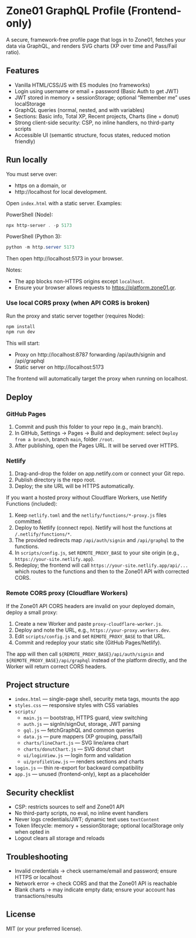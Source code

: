 # Zone01 GraphQL Profile (Frontend-only)

A secure, framework-free profile page that logs in to Zone01, fetches your data via GraphQL, and renders SVG charts (XP over time and Pass/Fail ratio).

## Features

- Vanilla HTML/CSS/JS with ES modules (no frameworks)
- Login using username or email + password (Basic Auth to get JWT)
- JWT stored in memory + sessionStorage; optional “Remember me” uses localStorage
- GraphQL queries (normal, nested, and with variables)
- Sections: Basic info, Total XP, Recent projects, Charts (line + donut)
- Strong client-side security: CSP, no inline handlers, no third-party scripts
- Accessible UI (semantic structure, focus states, reduced motion friendly)

## Run locally

You must serve over:
- https on a domain, or
- http://localhost for local development.

Open `index.html` with a static server. Examples:

PowerShell (Node):

```powershell
npx http-server . -p 5173
```

PowerShell (Python 3):

```powershell
python -m http.server 5173
```

Then open http://localhost:5173 in your browser.

Notes:
- The app blocks non-HTTPS origins except `localhost`.
- Ensure your browser allows requests to https://platform.zone01.gr.

### Use local CORS proxy (when API CORS is broken)

Run the proxy and static server together (requires Node):

```powershell
npm install
npm run dev
```

This will start:
- Proxy on http://localhost:8787 forwarding /api/auth/signin and /api/graphql
- Static server on http://localhost:5173

The frontend will automatically target the proxy when running on localhost.

## Deploy

### GitHub Pages

1. Commit and push this folder to your repo (e.g., main branch).
2. In GitHub, Settings → Pages → Build and deployment: select `Deploy from a branch`, branch `main`, folder `/root`.
3. After publishing, open the Pages URL. It will be served over HTTPS.

### Netlify

1. Drag-and-drop the folder on app.netlify.com or connect your Git repo.
2. Publish directory is the repo root.
3. Deploy; the site URL will be HTTPS automatically.

If you want a hosted proxy without Cloudflare Workers, use Netlify Functions (included):

1. Keep `netlify.toml` and the `netlify/functions/*-proxy.js` files committed.
2. Deploy to Netlify (connect repo). Netlify will host the functions at `/.netlify/functions/*`.
3. The provided redirects map `/api/auth/signin` and `/api/graphql` to the functions.
4. In `scripts/config.js`, set `REMOTE_PROXY_BASE` to your site origin (e.g., `https://your-site.netlify.app`).
5. Redeploy; the frontend will call `https://your-site.netlify.app/api/...` which routes to the functions and then to the Zone01 API with corrected CORS.

### Remote CORS proxy (Cloudflare Workers)

If the Zone01 API CORS headers are invalid on your deployed domain, deploy a small proxy:

1. Create a new Worker and paste `proxy-cloudflare-worker.js`.
2. Deploy and note the URL, e.g., `https://your-proxy.workers.dev`.
3. Edit `scripts/config.js` and set `REMOTE_PROXY_BASE` to that URL.
4. Commit and redeploy your static site (GitHub Pages/Netlify).

The app will then call `${REMOTE_PROXY_BASE}/api/auth/signin` and `${REMOTE_PROXY_BASE}/api/graphql` instead of the platform directly, and the Worker will return correct CORS headers.

## Project structure

- `index.html` — single-page shell, security meta tags, mounts the app
- `styles.css` — responsive styles with CSS variables
- `scripts/`
  - `main.js` — bootstrap, HTTPS guard, view switching
  - `auth.js` — signIn/signOut, storage, JWT parsing
  - `gql.js` — fetchGraphQL and common queries
  - `data.js` — pure mappers (XP grouping, pass/fail)
  - `charts/lineChart.js` — SVG line/area chart
  - `charts/donutChart.js` — SVG donut chart
  - `ui/loginView.js` — login form and validation
  - `ui/profileView.js` — renders sections and charts
- `login.js` — thin re-export for backward compatibility
- `app.js` — unused (frontend-only), kept as a placeholder

## Security checklist

- CSP: restricts sources to self and Zone01 API
- No third-party scripts, no eval, no inline event handlers
- Never logs credentials/JWT; dynamic text uses `textContent`
- Token lifecycle: memory + sessionStorage; optional localStorage only when opted in
- Logout clears all storage and reloads

## Troubleshooting

- Invalid credentials → check username/email and password; ensure HTTPS or localhost
- Network error → check CORS and that the Zone01 API is reachable
- Blank charts → may indicate empty data; ensure your account has transactions/results

## License

MIT (or your preferred license).